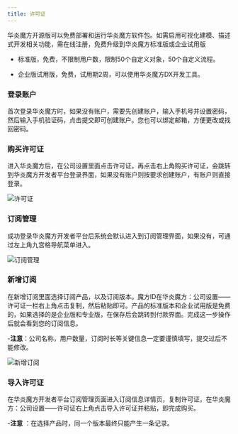 ```yaml
---
title: 许可证
---
```


华炎魔方开源版可以免费部署和运行华炎魔方软件包。如需启用可视化建模、描述式开发相关功能，需在线注册，免费升级到华炎魔方标准版或企业试用版

- 标准版，免费，不限制用户数，限制50个自定义对象，50个自定义流程。

- 企业版试用版，免费，试用期2周，可以使用华炎魔方DX开发工具。

### 登录账户

首次登录华炎魔方时，如果没有账户，需要先创建账户，输入手机号并设置密码，然后输入手机验证码，点击提交即可创建账户。您也可以绑定邮箱，方便更改或找回密码。

### 购买许可证

进入华炎魔方后，在公司设置里面点击许可证，再点击右上角购买许可证，会跳转到华炎魔方开发者平台登录界面，如果没有账户则按要求创建账户，有账户则直接登录。

![许可证](/assets/help/license/许可证.png)

### 订阅管理

成功登录华炎魔方开发者平台后系统会默认进入到订阅管理界面，如果没有，可通过左上角九宫格导航菜单进入。

![订阅管理](/assets/help/license/订阅管理.png)

### 新增订阅

在新增订阅里面选择订阅产品，以及订阅版本。魔方ID在华炎魔方：公司设置——许可证一栏右上角点击复制，然后粘贴即可。产品的标准版本和企业试用版是免费的，如果选择的是企业版和专业版，在保存后会跳转到付款界面。完成这一步操作后就会看到您的订阅信息。

-**注意**：公司名称，用户数量，订阅时长等关键信息一定要谨慎填写，提交过后不能修改。

![新增订阅](/assets/help/license/新增订阅.png)

### 导入许可证

在华炎魔方开发者平台订阅管理页面进入订阅信息详情页，复制许可证，在华炎魔方：公司设置——许可证右上角点击导入许可证并粘贴，即完成购买。

-**注意** ：在选择产品时，同一个版本最终只能产生一条记录。
